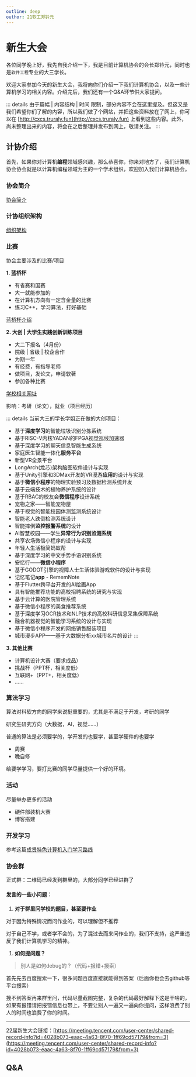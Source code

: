 ```yaml
---
outline: deep
outhor: 21软工郑钤元
---
```


# 新生大会 

各位同学晚上好，我先自我介绍一下，我是目前计算机协会的会长郑钤元，同时也是`软件工程`专业的大三学长。

欢迎大家参加今天的新生大会，我将向你们介绍一下我们计算机协会，以及一些计算机学习的相关内容。介绍完后，我们还有一个Q&A环节供大家提问。

::: details
由于篇幅 | 内容结构 | 时间 限制，部分内容不会在这里提及。但这又是我们希望你们了解的内容，所以我们做了个网站，并把这些资料放在了网上，你可以在 [http://cxcs.truraly.fun](http://cxcs.truraly.fun) 上看到这些内容。此外，尚未整理出来的内容，将会在之后整理并发布到网上，敬请关注。
:::

## 计协介绍

首先，如果你对计算机**编程**领域感兴趣，那么恭喜你，你来对地方了，我们计算机协会协会就是以计算机编程领域为主的一个学术组织，欢迎加入我们计算机协会。

### 协会简介

[协会简介](../2.计协介绍-/1.协会简介.md)

### 计协组织架构

[组织架构](../2.计协介绍-/3.计协组织结构.md)

### 比赛

协会主要涉及的比赛/项目

**1. 蓝桥杯**
- 有省赛和国赛
- 大一就能参加的
- 在计算机方向有一定含金量的比赛
- 练习C++，学习算法，打好基础

[蓝桥杯介绍](../比赛-/蓝桥杯.md)

**2. 大创 | 大学生实践创新训练项目**
- 大二下报名（4月份）
- 院级 | 省级 | 校企合作
- 为期一年
- 有经费，有指导老师
- 做项目，发论文，申请软著
- 参加各种比赛

[学校相关网址](http://sy.cxxy.seu.edu.cn/cx/index.aspx)

影响：考研（论文），就业（项目经历）

::: details
当前大三的学长学姐正在做的大创项目：
- 基于**深度学习**的智能垃圾识别分拣系统
- 基于RISC-V内核YADAN的FPGA视觉巡线加速器
- 基于深度学习的聊天信息智能生成系统
- 家庭医生智能一体化**服务平台**
- 新型VR全景平台
- LongArch(龙芯)架构脑图软件设计与实现
- 基于Unity引擎和3DMax开发的VR漫游**应用**的设计与实现
- 基于**微信小程序**的物理实验预习及数据检测系统开发
- 基于云端技术的植物养护系统的设计
- 基于RBAC的校友会**微信程序**设计系统
- 宠物之家——智能宠物屋
- 基于视觉的智能校园体测监测系统设计
- 智能老人跌倒检测系统设计
- 智能摔倒**监控报警系统**的设计
- AI智慧校园——学生**异常行为识别监测系统**
- 共享农场微信小程序的设计与实现
- 年轻人生活极简蚂蚁帮
- 基于深度学习的中文手势手语识别系统
- 安忆行——**微信小程序**
- 基于GODOT引擎的视障人士生活体验游戏软件的设计与实现
- 记忆笔记**app** - RememNote
- 基于Flutter跨平台开发的AI绘画App
- 具有智能推荐功能的高校招聘系统的研究与实现
- 基于云计算的医院管理系统
- 基于微信小程序的美食推荐系统
- 基于深度学习OCR技术和NLP技术的高校科研信息采集保障系统
- 融合机器视觉的智能学习系统的设计与实现
- 基于微信小程序开发的网络销售服装项目
- 城市漫步APP——基于大数据分析xx城市名片的设计
:::

**3. 其他比赛**

- 计算机设计大赛（要求成品）
- 挑战杯（PPT杯，相关度低）
- 互联网+（PPT+，相关度低）
- ……


### 算法学习

算法对科软方向的同学来说挺重要的，尤其是不满足于开发，考研的同学

研究生研究方向（大数据，AI，视觉……）

普通的算法是必须要学的，学开发的也要学，甚至学硬件的也要学

- 周赛
- 晚自修


给要学学习，要打比赛的同学尽量提供一个好的环境。

### 活动

尽量举办更多的活动
- 硬件部装机大赛
- 博客搭建

### 开发学习

参考这篇[成贤特色计算机入门学习路线](../学习资源-/成贤特色计算机入门学习路线.md)

### 协会群

正式群：二维码已经发到群里的，大部分同学已经进群了

#### 发言的一些小问题：
1. **对于群里问学校的题目，甚至要作业**

对于因为特殊情况而问作业的，可以理解但不推荐

对于自己不学，或者学不会的，为了混过去而来问作业的，我们不支持，这严重违反了我们计算机学习的精神。

1. **如何提问题？**

> 别人是如何debug的？（代码+报错+搜索）


首先先去百度搜索一下，很多问题百度直接就能得到答案（后面你也会去github等平台搜索）

搜不到答案再来群里问，代码尽量截图完整，复杂的代码最好解释下这是干啥的，如果有报错请把报错信息也带上，不要让别人一遍又一遍向你提问，这样浪费了别人的时间也浪费了你的时间。

<!-- 协会的介绍就这些 -->

<!-- https://meeting.tencent.com/user-center/shared-record-info?id=4028b073-eaac-4a63-8f70-1ff69cd57179&from=3 -->

---

22届新生大会链接：[https://meeting.tencent.com/user-center/shared-record-info?id=4028b073-eaac-4a63-8f70-1ff69cd57179&from=3](https://meeting.tencent.com/user-center/shared-record-info?id=4028b073-eaac-4a63-8f70-1ff69cd57179&from=3)

## Q&A























<!-- ## 如何学习 -->

<!-- ## 常用小工具 -->

<!-- **项目**和**比赛**是最好的**实践方式**也是**证明自己**的方式

积累实践经验 —— 行动

不要花太多时间在非计算机方向的事情上

计算机比赛比较少，而且很多比赛需要一定的能力才能参加，比如计算机设计大赛

今年获奖的同学是大三的

比如C4网络技术挑战赛，之前参赛的都是大三的

针对性宣传，比如蓝桥杯学分，奖学金，大创，蓝桥杯国赛

这种讲法对一些人来说还行，但不能让所有人得到我们想传达的意思，因为每个人理解不一样

新生大会，是见面会，不是个人分享（或者说talk show）

一个技术社区应该是什么样的？

吹水 + 技术分享 + 交流 -->

<!-- ## 学分

学校的学分分为好多种，到时候老师会讲

这边给你一个结论，只要不是刻意不去参加活动，学分都是够的

参加活动和工作的学分作用就是加综测分 -->

<!-- ## 考研

我们电计院考研上岸率在10%-20%之间，如果要考研的话，至少提前一年开始准备，我周围明年考研的同学已经开始一轮复习（预习了）

## 计算机学习必要的一些东西

自学能力：计算机专业的学习资料有很多，但以文档资料为主，尤其是前沿的技术，很多时候都是官方文档，没有人给你录视频学习，所以自学能力是非常重要的，如果你没有自学能力，那么你可能会在计算机学习的路上走得很艰难，甚至走不下去。同时，计算机学习的路上不一定又那么多人能给你提供帮助，计算机领域内的东西很多，大部分别人都是没见过的，当你遇到一个问题时，你很有可能要靠着一堆文档和搜索引擎，或者几年前的issue来解决，所以自学能力是非常重要的。

耐心：有时候一个BUG改一天都不一定能改好，
 -->



<!-- ## markdown

> Markdown 是一种轻量级标记语言，它允许人们使用易读易写的纯文本格式编写文档，Markdown文件的后缀名便是“.md”。

markdown是程序员常用的一种文本编辑语言，可以用来写文档，写博客，写笔记，写报告，写论文，写代码，写ppt，写网页，写日记，写书，写作业，写……总之，用来写东西。本文就是用markdown语法写的。

你可以将它理解为word的高位替代品（至少对于程序员来说是这样的）。

参考资料：
- [都2202年了还有人不知道md？](../经验&分享-/我不允许有人还不知道md！！！！！！！.md)
- [markdown语法教程](https://markdown.com.cn/) -->

<!-- ## 算法是什么

算法是一种解决问题的思路和方法，是一种思维方式。

比如如何将一组乱序的数按照从小到大的顺序排列，这就是一个问题，而冒泡排序就是一种算法，同时我们还有选择排序，插入排序，快速排序等等方法可以使用。 -->






<!-- ## 编程学习误区
1. 我不适合学编程？❌（兴趣比天赋更重要，不要怀疑自己）
2. 忽视基础，急于求成 ❌（勿以浮沙筑高台）
3. 数学、英语差，就学不好编程 ❌（开发工作基本不用高等数学，英语可以使用翻译软件、工作中提升）
4. 编程时，刻意记忆代码 ❌（知道每行代码的意义，能看文档写出来就行）
5. 每行代码都要追求完美 ❌（何为完美？每个人的定义不同。先完成，再根据实际情况不断优化才是王道）
6. 用百度搜索、复制粘贴的都是菜鸡程序员 ❌（99% 的程序员写代码都离不开搜索和文档，这是很正常的）
7. 我做的项目太小了，就不整理了 ❌（自己的每个项目都要整理，可以记录自己的成长）
8. 跟别人交流很麻烦，我更愿意自己写代码 ❌（1 + 1 > 2，切勿闭门造车，不过也要找到合适的同学去交流）
9. 做别人做过的项目没有意义 ❌（连别人做过的项目都做不出，还想造新轮子？）
10. 遇到 Bug，想办法绕过而不是寻找解决方案 ❌（Bug 最能使人成长）
11. 遇到问题，第一时间去问别人而非自己解决 ❌（建议阅读《提问的智慧》）
12. 花了很多时间、看了很多书，就能学好编程 ❌（编程最忌讳纸上谈兵）
13. 只向前学习，不整理学过的知识 ❌（建议每学完一个知识，都去回想、总结、写心得，这个时间的花费是值得的）
14. 收藏的资源从来不看，就不收藏了 ❌（万一以后用到了呢？） -->

































<script setup>
// import { useData } from 'vitepress'

// const { theme, page, frontmatter } = useData()
// console.log(frontmatter)

    console.log(`
                       ::
                      :;J7, :,                        ::;7:
                      ,ivYi, ,                       ;LLLFS:
                      :iv7Yi                       :7ri;j5PL
                     ,:ivYLvr                    ,ivrrirrY2X,
                     :;r@Wwz.7r:                :ivu@kexianli.
                    :iL7::,:::iiirii:ii;::::,,irvF7rvvLujL7ur
                   ri::,:,::i:iiiiiii:i:irrv177JX7rYXqZEkvv17
                ;i:, , ::::iirrririi:i:::iiir2XXvii;L8OGJr71i
              :,, ,,:   ,::ir@mingyi.irii:i:::j1jri7ZBOS7ivv,
              ,::,       ::rv77iiiriii:iii:i::,rvLq@huhao.Li
             ,,      ,, ,:ir7ir::,:::i;ir:::i:i::rSGGYri712:
           :::  ,v7r:: ::rrv77:, ,, ,:i7rrii:::::, ir7ri7Lri
          ,     2OBBOi,iiir;r::        ,irriiii::,, ,iv7Luur:
        ,,     i78MBBi,:,:::,:,  :7FSL: ,iriii:::i::,,:rLqXv::
        :      iuMMP: :,:::,:ii;2GY7OBB0viiii:i:iii:i:::iJqL;::
       ,     ::::i   ,,,,, ::LuBBu BBBBBErii:i:i:i:i:i:i:r77ii
      ,       :       , ,,:::rruBZ1MBBqi, :,,,:::,::::::iiriri:
     ,               ,,,,::::i:  @arqiao.       ,:,, ,:::ii;i7:
    :,       rjujLYLi   ,,:::::,:::::::::,,   ,:i,:,,,,,::i:iii
    ::      BBBBBBBBB0,    ,,::: , ,:::::: ,      ,,,, ,,:::::::
    i,  ,  ,8BMMBBBBBBi     ,,:,,     ,,, , ,   , , , :,::ii::i::
    :      iZMOMOMBBM2::::::::::,,,,     ,,,,,,:,,,::::i:irr:i:::,
    i   ,,:;u0MBMOG1L:::i::::::  ,,,::,   ,,, ::::::i:i:iirii:i:i:
    :    ,iuUuuXUkFu7i:iii:i:::, :,:,: ::::::::i:i:::::iirr7iiri::
    :     :rk@Yizero.i:::::, ,:ii:::::::i:::::i::,::::iirrriiiri::,
     :      5BMBBBBBBSr:,::rv2kuii:::iii::,:i:,, , ,,:,:i@petermu.,
          , :r50EZ8MBBBBGOBBBZP7::::i::,:::::,: :,:,::i;rrririiii::
              :jujYY7LS0ujJL7r::,::i::,::::::::::::::iirirrrrrrr:ii:
           ,:  :@kevensun.:,:,,,::::i:i:::::,,::::::iir;ii;7v77;ii;i,
           ,,,     ,,:,::::::i:iiiii:i::::,, ::::iiiir@xingjief.r;7:i,
        , , ,,,:,,::::::::iiiiiiiiii:,:,:::::::::iiir;ri7vL77rrirri::
         :,, , ::::::::i:::i:::i:i::,,,,,:,::i:i:::iir;@Secbone.ii:::
`)
</script>

